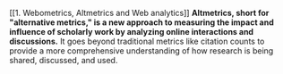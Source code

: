 [[1. Webometrics,  Altmetrics and Web analytics]]
**Altmetrics, short for "alternative metrics," is a new approach to measuring the impact and influence of scholarly work by analyzing online interactions and discussions.** It goes beyond traditional metrics like citation counts to provide a more comprehensive understanding of how research is being shared, discussed, and used.

